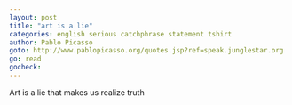```yaml
---
layout: post
title: "art is a lie"
categories: english serious catchphrase statement tshirt
author: Pablo Picasso
goto: http://www.pablopicasso.org/quotes.jsp?ref=speak.junglestar.org
go: read
gocheck:
---
```

Art is a lie that makes us realize truth
